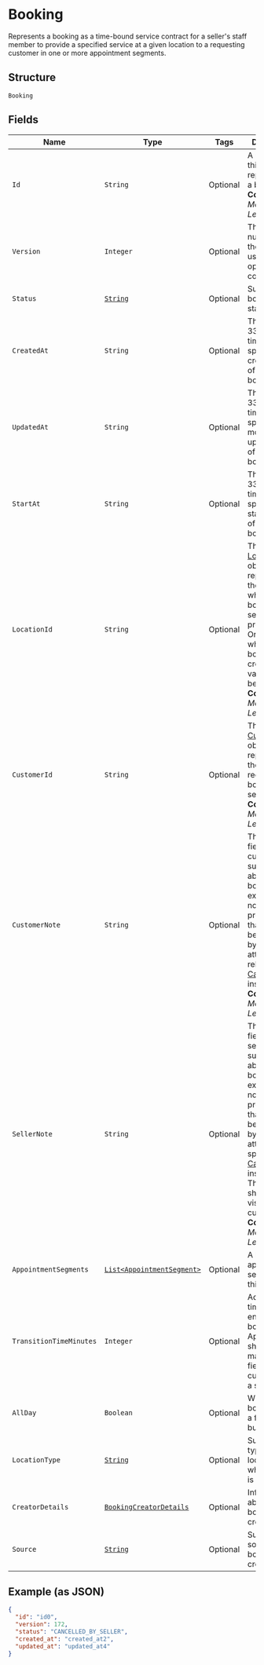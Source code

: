 
# Booking

Represents a booking as a time-bound service contract for a seller's staff member to provide a specified service
at a given location to a requesting customer in one or more appointment segments.

## Structure

`Booking`

## Fields

| Name | Type | Tags | Description | Getter |
|  --- | --- | --- | --- | --- |
| `Id` | `String` | Optional | A unique ID of this object representing a booking.<br>**Constraints**: *Maximum Length*: `36` | String getId() |
| `Version` | `Integer` | Optional | The revision number for the booking used for optimistic concurrency. | Integer getVersion() |
| `Status` | [`String`](../../doc/models/booking-status.md) | Optional | Supported booking statuses. | String getStatus() |
| `CreatedAt` | `String` | Optional | The RFC 3339 timestamp specifying the creation time of this booking. | String getCreatedAt() |
| `UpdatedAt` | `String` | Optional | The RFC 3339 timestamp specifying the most recent update time of this booking. | String getUpdatedAt() |
| `StartAt` | `String` | Optional | The RFC 3339 timestamp specifying the starting time of this booking. | String getStartAt() |
| `LocationId` | `String` | Optional | The ID of the [Location](../../doc/models/location.md) object representing the location where the booked service is provided. Once set when the booking is created, its value cannot be changed.<br>**Constraints**: *Maximum Length*: `32` | String getLocationId() |
| `CustomerId` | `String` | Optional | The ID of the [Customer](../../doc/models/customer.md) object representing the customer receiving the booked service.<br>**Constraints**: *Maximum Length*: `192` | String getCustomerId() |
| `CustomerNote` | `String` | Optional | The free-text field for the customer to supply notes about the booking. For example, the note can be preferences that cannot be expressed by supported attributes of a relevant [CatalogObject](../../doc/models/catalog-object.md) instance.<br>**Constraints**: *Maximum Length*: `4096` | String getCustomerNote() |
| `SellerNote` | `String` | Optional | The free-text field for the seller to supply notes about the booking. For example, the note can be preferences that cannot be expressed by supported attributes of a specific [CatalogObject](../../doc/models/catalog-object.md) instance.<br>This field should not be visible to customers.<br>**Constraints**: *Maximum Length*: `4096` | String getSellerNote() |
| `AppointmentSegments` | [`List<AppointmentSegment>`](../../doc/models/appointment-segment.md) | Optional | A list of appointment segments for this booking. | List<AppointmentSegment> getAppointmentSegments() |
| `TransitionTimeMinutes` | `Integer` | Optional | Additional time at the end of a booking.<br>Applications should not make this field visible to customers of a seller. | Integer getTransitionTimeMinutes() |
| `AllDay` | `Boolean` | Optional | Whether the booking is of a full business day. | Boolean getAllDay() |
| `LocationType` | [`String`](../../doc/models/business-appointment-settings-booking-location-type.md) | Optional | Supported types of location where service is provided. | String getLocationType() |
| `CreatorDetails` | [`BookingCreatorDetails`](../../doc/models/booking-creator-details.md) | Optional | Information about a booking creator. | BookingCreatorDetails getCreatorDetails() |
| `Source` | [`String`](../../doc/models/booking-booking-source.md) | Optional | Supported sources a booking was created from. | String getSource() |

## Example (as JSON)

```json
{
  "id": "id0",
  "version": 172,
  "status": "CANCELLED_BY_SELLER",
  "created_at": "created_at2",
  "updated_at": "updated_at4"
}
```

